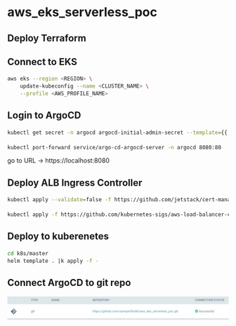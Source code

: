 # aws_eks_serverless_poc

## Deploy Terraform

## Connect to EKS
```bash
aws eks --region <REGION> \
    update-kubeconfig --name <CLUSTER_NAME> \
    --profile <AWS_PROFILE_NAME>
```

## Login to ArgoCD
```bash
kubectl get secret -n argocd argocd-initial-admin-secret --template={{.data.password}} |base64 -D

kubectl port-forward service/argo-cd-argocd-server -n argocd 8080:80
```
go to URL -> https://localhost:8080

## Deploy ALB Ingress Controller
```bash
kubectl apply --validate=false -f https://github.com/jetstack/cert-manager/releases/download/v1.11.1/cert-manager.yaml

kubectl apply -f https://github.com/kubernetes-sigs/aws-load-balancer-controller/releases/download/v2.5.1/v2_5_1_full.yaml
```

## Deploy to kuberenetes
```bash
cd k8s/master
helm template . |k apply -f -
```

## Connect ArgoCD to git repo
![argo_repo.png](images%2Fargo_repo.png)
